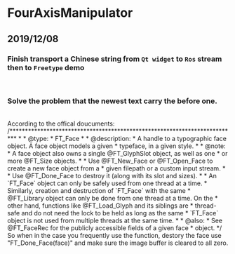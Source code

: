 # FourAxisManipulator

## 2019/12/08

### Finish transport a Chinese string from `Qt widget` to `Ros` stream then to `Freetype` demo
<br>

### Solve the problem that the newest text carry the before one.
<br>
According to the offical doucuments:
<br>
  /**************************************************************************
   *
   * @type:
   *   FT_Face
   *
   * @description:
   *   A handle to a typographic face object.  A face object models a given
   *   typeface, in a given style.
   *
   * @note:
   *   A face object also owns a single @FT_GlyphSlot object, as well as one
   *   or more @FT_Size objects.
   *
   *   Use @FT_New_Face or @FT_Open_Face to create a new face object from a
   *   given filepath or a custom input stream.
   *
   *   Use @FT_Done_Face to destroy it (along with its slot and sizes).
   *
   *   An `FT_Face` object can only be safely used from one thread at a time.
   *   Similarly, creation and destruction of `FT_Face` with the same
   *   @FT_Library object can only be done from one thread at a time.  On the
   *   other hand, functions like @FT_Load_Glyph and its siblings are
   *   thread-safe and do not need the lock to be held as long as the same
   *   `FT_Face` object is not used from multiple threads at the same time.
   *
   * @also:
   *   See @FT_FaceRec for the publicly accessible fields of a given face
   *   object.
   */
<br>
So when in the case you frequently use the function, destory the face use "FT_Done_Face(face)" and make sure the image buffer is cleared to all zero.
